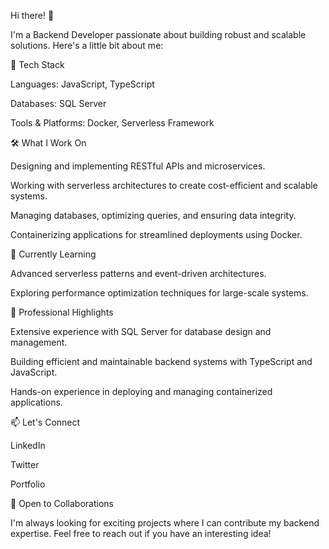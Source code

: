 Hi there! 👋

I'm a Backend Developer passionate about building robust and scalable solutions. Here's a little bit about me:

🚀 Tech Stack

Languages: JavaScript, TypeScript

Databases: SQL Server

Tools & Platforms: Docker, Serverless Framework

🛠️ What I Work On

Designing and implementing RESTful APIs and microservices.

Working with serverless architectures to create cost-efficient and scalable systems.

Managing databases, optimizing queries, and ensuring data integrity.

Containerizing applications for streamlined deployments using Docker.

🌱 Currently Learning

Advanced serverless patterns and event-driven architectures.

Exploring performance optimization techniques for large-scale systems.

💼 Professional Highlights

Extensive experience with SQL Server for database design and management.

Building efficient and maintainable backend systems with TypeScript and JavaScript.

Hands-on experience in deploying and managing containerized applications.

📫 Let's Connect

LinkedIn

Twitter

Portfolio

📝 Open to Collaborations

I'm always looking for exciting projects where I can contribute my backend expertise. Feel free to reach out if you have an interesting idea!

